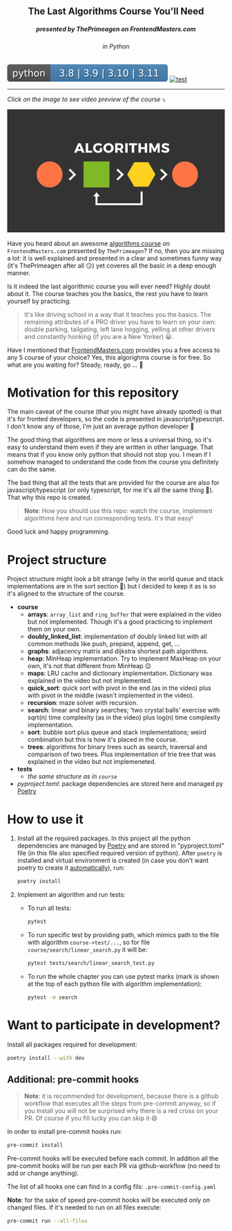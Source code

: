 
<p>
    <h2 align="center">The Last Algorithms Course You'll Need</h2>
    <h5 align="center">presented by ThePrimeagen on FrontendMasters.com</h5>
    <h6 align="center">in Python</h6>
</p>

![Python 3.8-3.11](./assets/readme/python_versions.svg)
[![test](https://github.com/Andrei-Aksionov/TheLastAlgorithmsCourseYouWillNeed/actions/workflows/test.yaml/badge.svg)](https://github.com/Andrei-Aksionov/TheLastAlgorithmsCourseYouWillNeed/actions/workflows/test.yaml)

***
*Click on the image to see video preview of the course* ⤵
<div align="center">
      <a href="https://www.youtube.com/watch?v=Lwr3-doAgaI">
         <img src="assets/readme/algorithms.png">
      </a>
</div>

Have you heard about an awesome [algorithms course](https://frontendmasters.com/courses/algorithms/) on `FrontendMasters.com` presented by `ThePrimeagen`? If no, then you are missing a lot: it is well explained and presented in a clear and sometimes funny way (it's ThePrimeagen after all :smirk:) yet coveres all the basic in a deep enough manner.

Is it indeed the last algorithmic course you will ever need? Highly doubt about it. The course teaches you the basics, the rest you have to learn yourself by practicing.

> It's like driving school in a way that it teaches you the basics. The remaining attributes of a PRO driver you have to learn on your own: double parking, tailgating, left lane hogging, yelling at other drivers and constantly honking (if you are a New Yorker) :grinning:.

Have I mentioned that [FrontendMasters.com](https://frontendmasters.com/) provides you a free access to any 5 course of your choice? Yes, this algorighms course is for free. So what are you waiting for? Steady, ready, go ... :runner:

# Motivation for this repository

The main caveat of the course (that you might have already spotted) is that it's for fronted developers, so the code is presented in javascript/typescript. I don't know any of those, I'm just an average python developer :monkey:

The good thing that algorithms are more or less a universal thing, so it's easy to understand them even if they are written in other language. That means that if you know only python that should not stop you. I mean if I somehow managed to understand the code from the course you definitely can do the same.

The bad thing that all the tests that are provided for the course are also for javascript/typescript (or only typescript, for me it's all the same thing :shrug:). That why this repo is created.

> **Note**: How you should use this repo: watch the course, implement algorithms here and run corresponding tests. It's that easy!

Good luck and happy programming.

# Project structure

Project structure might look a bit strange (why in the world queue and stack implementations are in the sort section :shrug:) but I decided to keep it as is so it's aligned to the structure of the course.

- **course**
  - **arrays**: `array_list` and `ring_buffer` that were explained in the video but not implemented. Though it's a good practicing to implement them on your own.
  - **doubly_linked_list**: implementation of doubly linked list with all common methods like push, prepand, append, get, ...
  - **graphs**: adjacency matrix and dijkstra shortest path algorithms.
  - **heap**: MinHeap implementation. Try to implement MaxHeap on your own, it's not that different from MinHeap :wink:
  - **maps**: LRU cache and dictionary implementation. Dictionary was explained in the video but not implemented.
  - **quick_sort**: quick sort with pivot in the end (as in the video) plus with pivot in the middle (wasn't implemented in the video).
  - **recursion**: maze solver with recursion.
  - **search**: linear and binary searches; 'two crystal balls' exercise with sqrt(n) time complexity (as in the video) plus log(n) time complexity implementation.
  - **sort**: bubble sort plus queue and stack implementations; weird combination but this is how it's placed in the course.
  - **trees**: algorithms for binary trees such as search, traversal and comparison of two trees. Plus implementation of trie tree that was explained in the video but not implemeneted.
- **tests**
  - *the same structure as in `course`*
- *pyproject.toml*: package dependencies are stored here and managed py [Poetry](https://python-poetry.org/)

# How to use it

1. Install all the required packages. In this project all the python dependencies are managed by [Poetry](https://python-poetry.org/) and are stored in "pyproject.toml" file (in this file also specified required version of python). After `poetry` is installed and virtual environment is created (in case you don't want poetry to create it [automatically](https://python-poetry.org/docs/configuration/#virtualenvscreate)), run:

    ```bash
    poetry install
    ```

2. Implement an algorithm and run tests:

    - To run all tests:

        ```bash
        pytest
        ```

    - To run specific test by providing path, which mimics path to the file with algorithm `course->test/...`, so for file `course/search/linear_search.py` it will be:

        ```bash
        pytest tests/search/linear_search_test.py
        ```

    - To run the whole chapter you can use pytest marks (mark is shown at the top of each python file with algorithm implementation):

        ```bash
        pytest -m search
        ```

# Want to participate in development?

Install all packages required for development:

```bash
poetry install --with dev
```

## Additional: pre-commit hooks

> **Note**: it is recommended for development, because there is a github workflow that executes all the steps from pre-commit anyway, so if you install you will not be surprised why there is a red cross on your PR. Of course if you fill lucky you can skip it :smile:

In order to install pre-commit hooks run:

```bash
pre-commit install
```

Pre-commit hooks will be executed before each commit. In addition all the pre-commit hooks will be run per each PR via github-workflow (no need to add or change anything).

The list of all hooks one can find in a config fils: `.pre-commit-config.yaml`

**Note**: for the sake of speed pre-commit hooks will be executed only on changed files. If it's needed to run on all files execute:

```bash
pre-commit run --all-files
```
